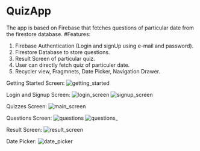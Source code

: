 # QuizApp
The app is based on Firebase that fetches questions of particular date from the firestore database.
#Features:
1. Firebase Authentication (Login and signUp using e-mail and password).
2. Firestore Database to store questions.
3. Result Screen of particular quiz. 
4. User can directly fetch quiz of particuler date.
5. Recycler view, Fragmnets, Date Picker, Navigation Drawer.

Getting Started Screen:
![getting_started](https://user-images.githubusercontent.com/102464852/161468534-1c10a92e-d50e-44ed-9887-0ce39aeeae51.jpg)

Login and Signup Screen:
![login_screen](https://user-images.githubusercontent.com/102464852/161468643-4c71602e-39bc-4249-bfaf-8ad5dd812db3.jpg)
![signup_screen](https://user-images.githubusercontent.com/102464852/161468652-e62f9f39-d127-4be8-ac18-a9d232939c32.jpg)

Quizzes Screen:
![main_screen](https://user-images.githubusercontent.com/102464852/161468697-ee6769e8-8145-468c-8934-8f87077c24b6.jpg)

Questions Screen:
![questions](https://user-images.githubusercontent.com/102464852/161468715-3e177f8e-b537-41a9-95a7-6dc794d07928.jpg)
![questions_](https://user-images.githubusercontent.com/102464852/161468719-c445c0b0-109a-421a-9967-ba5cdd5f3048.jpg)

Result Screen: 
![result_screen](https://user-images.githubusercontent.com/102464852/161468731-5fcd3069-85c2-464f-aa67-79a2c1db1744.jpg)

Date Picker:
![date_picker](https://user-images.githubusercontent.com/102464852/161468738-d68e29b2-aab5-4bb5-8622-2049d6ec4195.jpg) 
